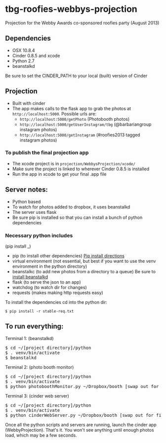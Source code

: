 tbg-roofies-webbys-projection
=============================
Projection for the Webby Awards co-sponsored roofies party (August 2013)

## Dependencies
* OSX 10.8.4
* Cinder 0.8.5 and xcode
* Python 2.7
* beanstalkd

Be sure to set the CINDER_PATH to your local (built) version of Cinder

## Projection
* Built with cinder
* The app makes calls to the flask app to grab the photos at <code>http://localhost:5000</code>. Possible urls are:
	* <code>http://localhost:5000/getPhoto</code> (Photobooth photos)
	* <code>http://localhost:5000/getUserInstagram/tbg</code> (@barbariangroup instagram photos)
	* <code>http://localhost:5000/getInstagram</code> (#roofies2013 tagged instagram photos)

### To publish the final projection app
* The xcode project is in <code>projection/WebbysProjection/xcode/</code>
* Make sure the project is linked to wherever Cinder 0.8.5 is installed
* Run the app in xcode to get your final .app file

## Server notes:
* Python based
* To watch for photos added to dropbox, it uses beanstalkd
* The server uses flask
* Be sure pip is installed so that you can install a bunch of python dependencies


### Necessary python includes
(pip install _)

* pip (to install other dependencies) [Pip install directions](http://docs.python-guide.org/en/latest/starting/install/osx.html)
* virtual environment (not essential, but best if you want to use the venv environment in the python directory)
* beanstalkc (to add new photos from a directory to a queue) Be sure to [install beanstalkd](http://kr.github.io/beanstalkd/download.html)
* flask (to serve the json to an app)
* watchdog (to watch dir for changes)
* requests (makes making http requests easy)

To install the dependencies cd into the python dir:

    $ pip install -r stable-req.txt

## To run everything:

Terminal 1: (beanstalkd)

<pre>$ cd ~/[project directory]/python
$ . venv/bin/activate
$ beanstalkd</pre>

Terminal 2: (photo booth monitor)
<pre>$ cd ~/[project directory]/python
$ . venv/bin/activate
$ python photoboothMonitor.py ~/Dropbox/booth [swap out for final booth dropbox directory]</pre>

Terminal 3: (cinder web server)
<pre>$ cd ~/[project directory]/python
$ . venv/bin/activate
$ python cinderWebServer.py ~/Dropbox/booth [swap out for final booth dropbox directory]</pre>

Once all the python scripts and servers are running, launch the cinder app (WebbyProjection). That's it. You won't see anything until enough photos load, which may be a few seconds.
